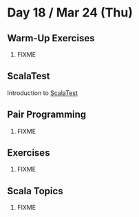 # Day 18 / Mar 24 (Thu)

## Warm-Up Exercises

1. FIXME

## ScalaTest

Introduction to [ScalaTest](https://www.scalatest.org/)

## Pair Programming

1. FIXME

## Exercises

1. FIXME

## Scala Topics

1. FIXME